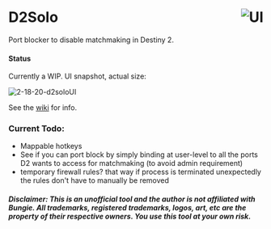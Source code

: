 # D2Solo<a href="https://ci.appveyor.com/project/fmmmlee/gw2-addon-manager"><img src="https://ci.appveyor.com/api/projects/status/github/fmmmlee/gw2-addon-manager" alt="UI" align="right"/></a>
Port blocker to disable matchmaking in Destiny 2.

#### Status

Currently a WIP. UI snapshot, actual size:

![2-18-20-d2soloUI](https://user-images.githubusercontent.com/30479162/74798244-1b91fd80-5282-11ea-91c2-54d8e9ad6632.png)

See the [wiki](https://github.com/fmmmlee/D2Solo/wiki) for info.

### Current Todo:

- Mappable hotkeys
- See if you can port block by simply binding at user-level to all the ports D2 wants to access for matchmaking (to avoid admin requirement)
- temporary firewall rules? that way if process is terminated unexpectedly the rules don't have to manually be removed



##### Disclaimer: This is an unofficial tool and the author is not affiliated with Bungie. All trademarks, registered trademarks, logos, art, etc are the property of their respective owners. You use this tool at your own risk.